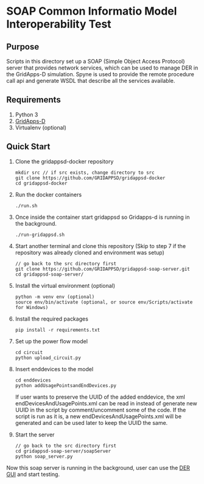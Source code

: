 # SOAP Common Informatio Model Interoperability Test

## Purpose

Scripts in this directory set up a SOAP (Simple Object Access Protocol) server that provides network services, which can be used to manage DER in the GridApps-D simulation. Spyne is used to provide the remote procedure call api and generate WSDL that describe all the services available.

## Requirements

1. Python 3
2. [GridApps-D](https://gridappsd.readthedocs.io/en/master/installing_gridappsd/index.html)
3. Virtualenv (optional)

## Quick Start



1. Clone the gridappsd-docker repository
    ```console
    mkdir src // if src exists, change directory to src
    git clone https://github.com/GRIDAPPSD/gridappsd-docker
    cd gridappsd-docker
    ```
2. Run the docker containers
    ```console
    ./run.sh
    ```
3. Once inside the container start gridappsd so Gridapps-d is running in the background.
    ```console
    ./run-gridappsd.sh
    ```
4. Start another terminal and clone this repository (Skip to step 7 if the repository was already cloned and environment was setup)
    ```console
    // go back to the src directory first
    git clone https://github.com/GRIDAPPSD/gridappsd-soap-server.git
    cd gridappsd-soap-server/    
    ```    
5. Install the virtual environment (optional)
    ```console
    python -m venv env (optional)
    source env/bin/activate (optional, or source env/Scripts/activate for Windows)
    ```
6. Install the required packages
    ```console
    pip install -r requirements.txt
    ```
   
7. Set up the power flow model
    ```console
    cd circuit
    python upload_circuit.py
    ```
   
8. Insert enddevices to the model
    ```console
    cd enddevices
    python addUsagePointsandEndDevices.py
    ```
   If user wants to preserve the UUID of the added enddevice, the xml endDevicesAndUsagePoints.xml can be read in instead of generate new UUID in the script by comment/uncomment some of the code. If the script is run as it is, a new endDevicesAndUsagePoints.xml will be generated and can be used later to keep the UUID the same.



10. Start the server
     ```console
     // go back to the src directory first
     cd gridappsd-soap-server/soapServer
     python soap_server.py 
     ```
Now this soap server is running in the background, user can use the [DER GUI](http://127.0.0.1:8442/) and start testing.

    
##